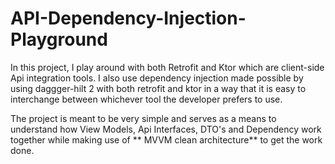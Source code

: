 # API-Dependency-Injection-Playground

In this project, I play around with both Retrofit and Ktor which are client-side Api integration tools.
I also use dependency injection made possible by using daggger-hilt 2 with both retrofit and ktor in a way that it is easy to interchange between whichever tool
the developer prefers to use.

The project is meant to be very simple and serves as a means to understand how View Models, Api Interfaces, DTO's and 
Dependency work together while making use of ** MVVM clean architecture** to get the work done.
